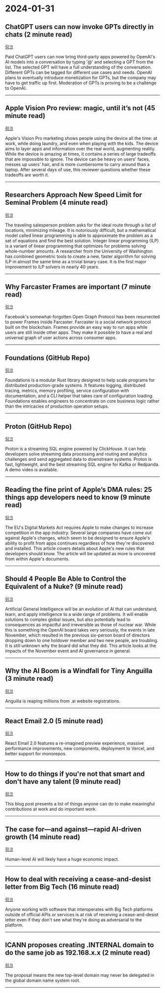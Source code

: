 <h1>2024-01-31</h1><h2>ChatGPT users can now invoke GPTs directly in chats (2 minute read)</h2><p><a href="https://techcrunch.com/2024/01/30/chatgpt-users-can-now-invoke-gpts-directly-in-chats/?utm_source=tldrnewsletter">링크</a>  </p><p>Paid ChatGPT users can now bring third-party apps powered by OpenAI's AI models into a conversation by typing '@' and selecting a GPT from the list. The selected GPT will have a full understanding of the conversation. Different GPTs can be tagged for different use cases and needs. OpenAI plans to eventually introduce monetization for GPTs, but the company may have to get traffic up first. Moderation of GPTs is proving to be a challenge to OpenAI. </p><hr /><h2>Apple Vision Pro review: magic, until it’s not (45 minute read)</h2><p><a href="https://www.theverge.com/24054862/apple-vision-pro-review-vr-ar-headset-features-price?utm_source=tldrnewsletter">링크</a>  </p><p>Apple's Vision Pro marketing shows people using the device all the time: at work, while doing laundry, and even when playing with the kids. The device aims to layer apps and information over the real world, augmenting reality. While the device is amazing at times, it contains a series of large tradeoffs that are impossible to ignore. The device can be heavy on users' faces, messes up users' hair, and is more cumbersome to carry around than a laptop. After several days of use, this reviewer questions whether these tradeoffs are worth it. </p><hr /><h2>Researchers Approach New Speed Limit for Seminal Problem (4 minute read)</h2><p><a href="https://www.quantamagazine.org/researchers-approach-new-speed-limit-for-seminal-problem-20240129/?utm_source=tldrnewsletter">링크</a>  </p><p>The traveling salesperson problem asks for the ideal route through a list of locations, minimizing mileage. It is notoriously difficult, but a mathematical model called linear programming is able to approximate the problem as a set of equations and find the best solution. Integer linear programming (ILP) is a variant of linear programming that optimizes for problems solving whole-number amounts. A researcher from the University of Washington has combined geometric tools to create a new, faster algorithm for solving ILP in almost the same time as a trivial binary case. It is the first major improvement to ILP solvers in nearly 40 years. </p><hr /><h2>Why Farcaster Frames are important (7 minute read)</h2><p><a href="https://blog.spindl.xyz/p/why-farcaster-frames-are-important?utm_source=tldrnewsletter">링크</a>  </p><p>Facebook's somewhat-forgotten Open Graph Protocol has been resurrected to power Frames inside Farcaster. Farcaster is a social network protocol built on the blockchain. Frames provide an easy way to run apps while users are still inside other apps. They make it possible to have a real and universal graph of user actions across consumer apps. </p><hr /><h2>Foundations (GitHub Repo)</h2><p><a href="https://github.com/cloudflare/foundations?utm_source=tldrnewsletter">링크</a>  </p><p>Foundations is a modular Rust library designed to help scale programs for distributed production-grade systems. It features logging, distributed tracing, metrics, memory profiling, service configuration with documentation, and a CLI helper that takes care of configuration loading. Foundations enables engineers to concentrate on core business logic rather than the intricacies of production operation setups. </p><hr /><h2>Proton (GitHub Repo)</h2><p><a href="https://github.com/timeplus-io/proton?utm_source=tldrnewsletter">링크</a>  </p><p>Proton is a streaming SQL engine powered by ClickHouse. It can help developers solve streaming data processing and routing and analytics challenges and send aggregated data to downstream systems. Proton is fast, lightweight, and the best streaming SQL engine for Kafka or Redpanda. A demo video is available. </p><hr /><h2>Reading the fine print of Apple’s DMA rules: 25 things app developers need to know (9 minute read)</h2><p><a href="https://techcrunch.com/2024/01/30/reading-the-fine-print-of-apples-dma-rules-25-things-app-developers-need-to-know/?utm_source=tldrnewsletter">링크</a>  </p><p>The EU's Digital Markets Act requires Apple to make changes to increase competition in the app industry. Several large companies have come out against Apple's changes, which seem to be designed to ensure Apple's ability to profit from apps continues regardless of how they're discovered and installed. This article covers details about Apple's new rules that developers should know. The article will be updated as more is uncovered from within Apple's documents. </p><hr /><h2>Should 4 People Be Able to Control the Equivalent of a Nuke? (9 minute read)</h2><p><a href="https://www.politico.com/news/magazine/2024/01/30/will-hurd-ai-regulation-00136941?utm_source=tldrnewsletter">링크</a>  </p><p>Artificial General Intelligence will be an evolution of AI that can understand, learn, and apply intelligence to a wide range of problems. It will enable solutions to complex global issues, but also potentially lead to consequences as impactful and irreversible as those of nuclear war. While this is something the OpenAI board takes very seriously, the events in late November, which resulted in the previous six-person board of directors dropping down to one holdover member and two new people, are troubling. It is still unknown why the board did what they did. This article looks at the impacts of the November event and AI governance in general. </p><hr /><h2>Why the AI Boom is a Windfall for Tiny Anguilla (3 minute read)</h2><p><a href="https://spectrum.ieee.org/ai-domains?utm_source=tldrnewsletter">링크</a>  </p><p>Anguilla is reaping millions from .ai website registrations. </p><hr /><h2>React Email 2.0 (5 minute read)</h2><p><a href="https://resend.com/blog/react-email-2?utm_source=tldrnewsletter">링크</a>  </p><p>React Email 2.0 features a re-imagined preview experience, massive performance improvements, new components, deployment to Vercel, and better support for monorepos. </p><hr /><h2>How to do things if you're not that smart and don't have any talent (9 minute read)</h2><p><a href="https://adaobi.substack.com/p/how-to-do-things-if-youre-not-that?utm_source=tldrnewsletter">링크</a>  </p><p>This blog post presents a list of things anyone can do to make meaningful contributions at work and do important work. </p><hr /><h2>The case for—and against—rapid AI-driven growth (14 minute read)</h2><p><a href="https://www.understandingai.org/p/the-case-forand-againstrapid-ai-driven?utm_source=tldrnewsletter">링크</a>  </p><p>Human-level AI will likely have a huge economic impact. </p><hr /><h2>How to deal with receiving a cease-and-desist letter from Big Tech (16 minute read)</h2><p><a href="https://12challenges.substack.com/p/how-to-deal-with-receiving-a-cease?utm_source=tldrnewsletter">링크</a>  </p><p>Anyone working with software that interoperates with Big Tech platforms outside of official APIs or services is at risk of receiving a cease-and-desist letter even if they don't see what they're doing as adversarial to the platform. </p><hr /><h2>ICANN proposes creating .INTERNAL domain to do the same job as 192.168.x.x (2 minute read)</h2><p><a href="https://www.theregister.com/2024/01/29/icann_internal_tld/?utm_source=tldrnewsletter">링크</a>  </p><p>The proposal means the new top-level domain may never be delegated in the global domain name system root. </p><hr />